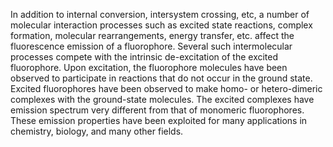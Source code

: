 In addition to internal conversion, intersystem crossing, etc, a number of molecular interaction processes such as excited state reactions, complex formation, molecular rearrangements, energy transfer, etc. affect the fluorescence emission of a fluorophore. Several such intermolecular processes compete with the intrinsic de-excitation of the excited fluorophore. Upon excitation, the fluorophore molecules have been observed to participate in reactions that do not occur in the ground state. Excited fluorophores have been observed to make homo- or hetero-dimeric complexes with the ground-state molecules. The excited complexes have emission spectrum very different from that of monomeric fluorophores. These emission properties have been exploited for many applications in chemistry, biology, and many other fields.

